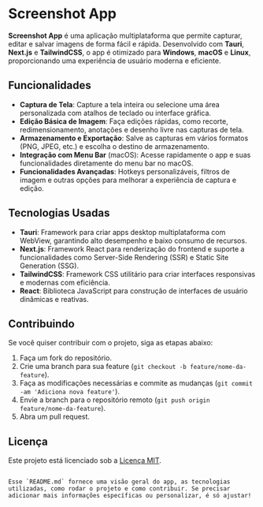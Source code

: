# Screenshot App

**Screenshot App** é uma aplicação multiplataforma que permite capturar, editar e salvar imagens de forma fácil e rápida. Desenvolvido com **Tauri**, **Next.js** e **TailwindCSS**, o app é otimizado para **Windows**, **macOS** e **Linux**, proporcionando uma experiência de usuário moderna e eficiente.

## Funcionalidades

- **Captura de Tela**: Capture a tela inteira ou selecione uma área personalizada com atalhos de teclado ou interface gráfica.
- **Edição Básica de Imagem**: Faça edições rápidas, como recorte, redimensionamento, anotações e desenho livre nas capturas de tela.
- **Armazenamento e Exportação**: Salve as capturas em vários formatos (PNG, JPEG, etc.) e escolha o destino de armazenamento.
- **Integração com Menu Bar** (macOS): Acesse rapidamente o app e suas funcionalidades diretamente do menu bar no macOS.
- **Funcionalidades Avançadas**: Hotkeys personalizáveis, filtros de imagem e outras opções para melhorar a experiência de captura e edição.

## Tecnologias Usadas

- **Tauri**: Framework para criar apps desktop multiplataforma com WebView, garantindo alto desempenho e baixo consumo de recursos.
- **Next.js**: Framework React para renderização do frontend e suporte a funcionalidades como Server-Side Rendering (SSR) e Static Site Generation (SSG).
- **TailwindCSS**: Framework CSS utilitário para criar interfaces responsivas e modernas com eficiência.
- **React**: Biblioteca JavaScript para construção de interfaces de usuário dinâmicas e reativas.

## Contribuindo

Se você quiser contribuir com o projeto, siga as etapas abaixo:

1. Faça um fork do repositório.
2. Crie uma branch para sua feature (`git checkout -b feature/nome-da-feature`).
3. Faça as modificações necessárias e commite as mudanças (`git commit -am 'Adiciona nova feature'`).
4. Envie a branch para o repositório remoto (`git push origin feature/nome-da-feature`).
5. Abra um pull request.

## Licença

Este projeto está licenciado sob a [Licença MIT](LICENSE).

```

Esse `README.md` fornece uma visão geral do app, as tecnologias utilizadas, como rodar o projeto e como contribuir. Se precisar adicionar mais informações específicas ou personalizar, é só ajustar!
```
